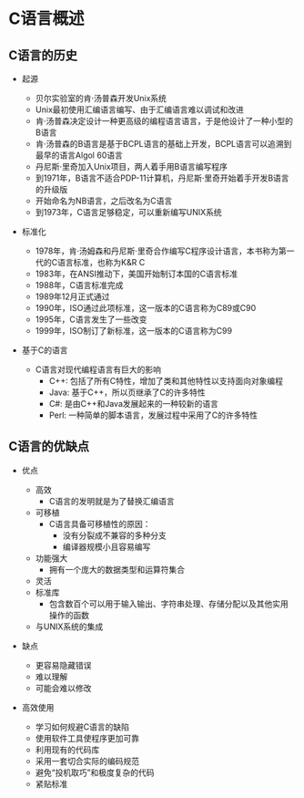 # C语言概述

## C语言的历史

- 起源
  - 贝尔实验室的肯·汤普森开发Unix系统
  - Unix最初使用汇编语言编写、由于汇编语言难以调试和改进
  - 肯·汤普森决定设计一种更高级的编程语言语言，于是他设计了一种小型的B语言
  - 肯·汤普森的B语言是基于BCPL语言的基础上开发，BCPL语言可以追溯到最早的语言Algol 60语言
  - 丹尼斯·里奇加入Unix项目，两人着手用B语言编写程序
  - 到1971年，B语言不适合PDP-11计算机，丹尼斯·里奇开始着手开发B语言的升级版
  - 开始命名为NB语言，之后改名为C语言
  - 到1973年，C语言足够稳定，可以重新编写UNIX系统

- 标准化
  - 1978年，肯·汤姆森和丹尼斯·里奇合作编写C程序设计语言，本书称为第一代的C语言标准，也称为K&R C
  - 1983年，在ANSI推动下，美国开始制订本国的C语言标准
  - 1988年，C语言标准完成
  - 1989年12月正式通过
  - 1990年，ISO通过此项标准，这一版本的C语言称为C89或C90
  - 1995年，C语言发生了一些改变
  - 1999年，ISO制订了新标准，这一版本的C语言称为C99


- 基于C的语言
  - C语言对现代编程语言有巨大的影响
    - C++: 包括了所有C特性，增加了类和其他特性以支持面向对象编程
    - Java: 基于C++，所以页继承了C的许多特性
    - C#: 是由C++和Java发展起来的一种较新的语言
    - Perl: 一种简单的脚本语言，发展过程中采用了C的许多特性


## C语言的优缺点

- 优点
  - 高效
    - C语言的发明就是为了替换汇编语言
  - 可移植
    - C语言具备可移植性的原因：
      - 没有分裂成不兼容的多种分支
      - 编译器规模小且容易编写
  - 功能强大
    - 拥有一个庞大的数据类型和运算符集合
  - 灵活
  - 标准库
    - 包含数百个可以用于输入输出、字符串处理、存储分配以及其他实用操作的函数
  - 与UNIX系统的集成

- 缺点
  - 更容易隐藏错误
  - 难以理解
  - 可能会难以修改

- 高效使用
  - 学习如何规避C语言的缺陷
  - 使用软件工具使程序更加可靠
  - 利用现有的代码库
  - 采用一套切合实际的编码规范
  - 避免“投机取巧”和极度复杂的代码
  - 紧贴标准